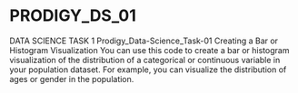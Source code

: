# PRODIGY_DS_01
DATA SCIENCE TASK 1
Prodigy_Data-Science_Task-01
Creating a Bar or Histogram Visualization You can use this code to create a bar or histogram visualization of the distribution of a categorical or continuous variable in your population dataset. For example, you can visualize the distribution of ages or gender in the population.
